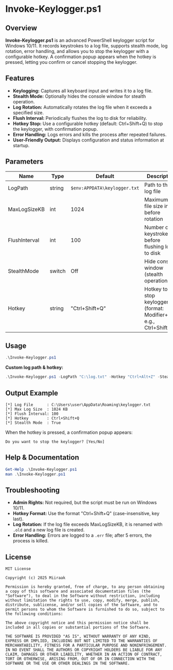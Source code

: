 # Invoke-Keylogger.ps1

## Overview

**Invoke-Keylogger.ps1** is an advanced PowerShell keylogger script for Windows 10/11. It records keystrokes to a log file, supports stealth mode, log rotation, error handling, and allows you to stop the keylogger with a configurable hotkey. A confirmation popup appears when the hotkey is pressed, letting you confirm or cancel stopping the keylogger.

## Features

- **Keylogging:** Captures all keyboard input and writes it to a log file.
- **Stealth Mode:** Optionally hides the console window for stealth operation.
- **Log Rotation:** Automatically rotates the log file when it exceeds a specified size.
- **Flush Interval:** Periodically flushes the log to disk for reliability.
- **Hotkey Stop:** Use a configurable hotkey (default: Ctrl+Shift+Q) to stop the keylogger, with confirmation popup.
- **Error Handling:** Logs errors and kills the process after repeated failures.
- **User-Friendly Output:** Displays configuration and status information at startup.

## Parameters

| Name           | Type    | Default                              | Description                                               |
|----------------|---------|--------------------------------------|-----------------------------------------------------------|
| LogPath        | string  | `$env:APPDATA\keylogger.txt`         | Path to the log file                                      |
| MaxLogSizeKB   | int     | 1024                                 | Maximum log file size in KB before rotation               |
| FlushInterval  | int     | 100                                  | Number of keystrokes before flushing log to disk          |
| StealthMode    | switch  | Off                                  | Hide console window (stealth operation)                   |
| Hotkey         | string  | "Ctrl+Shift+Q"                       | Hotkey to stop keylogger (format: Modifier+Key, e.g., Ctrl+Shift+Q) |

## Usage

```powershell
.\Invoke-Keylogger.ps1
```

**Custom log path & hotkey:**
```powershell
.\Invoke-Keylogger.ps1 -LogPath "C:\log.txt" -Hotkey "Ctrl+Alt+Z" -StealthMode
```

## Output Example

```
[*] Log File      : C:\Users\user\AppData\Roaming\keylogger.txt
[*] Max Log Size  : 1024 KB
[*] Flush Interval: 100
[*] Hotkey        : Ctrl+Shift+Q
[*] Stealth Mode  : True
```

When the hotkey is pressed, a confirmation popup appears:
```
Do you want to stop the keylogger? [Yes/No]
```

## Help & Documentation

```powershell
Get-Help .\Invoke-Keylogger.ps1
man .\Invoke-Keylogger.ps1
```

## Troubleshooting

- **Admin Rights:** Not required, but the script must be run on Windows 10/11.
- **Hotkey Format:** Use the format "Ctrl+Shift+Q" (case-insensitive, key last).
- **Log Rotation:** If the log file exceeds MaxLogSizeKB, it is renamed with `.old` and a new log file is created.
- **Error Handling:** Errors are logged to a `.err` file; after 5 errors, the process is killed.

## License
```
MIT License

Copyright (c) 2025 Miiraak

Permission is hereby granted, free of charge, to any person obtaining a copy of this software and associated documentation files (the "Software"), to deal in the Software without restriction, including without limitation the rights to use, copy, modify, merge, publish, distribute, sublicense, and/or sell copies of the Software, and to permit persons to whom the Software is furnished to do so, subject to the following conditions:

The above copyright notice and this permission notice shall be included in all copies or substantial portions of the Software.

THE SOFTWARE IS PROVIDED "AS IS", WITHOUT WARRANTY OF ANY KIND, EXPRESS OR IMPLIED, INCLUDING BUT NOT LIMITED TO THE WARRANTIES OF MERCHANTABILITY, FITNESS FOR A PARTICULAR PURPOSE AND NONINFRINGEMENT. IN NO EVENT SHALL THE AUTHORS OR COPYRIGHT HOLDERS BE LIABLE FOR ANY CLAIM, DAMAGES OR OTHER LIABILITY, WHETHER IN AN ACTION OF CONTRACT, TORT OR OTHERWISE, ARISING FROM, OUT OF OR IN CONNECTION WITH THE SOFTWARE OR THE USE OR OTHER DEALINGS IN THE SOFTWARE.
```

